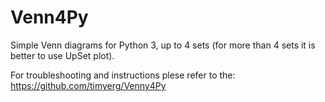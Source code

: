 # Venn4Py
Simple Venn diagrams for Python 3, up to 4 sets (for more than 4 sets it is better to use UpSet plot).

For troubleshooting and instructions plese refer to the: https://github.com/timyerg/Venny4Py


